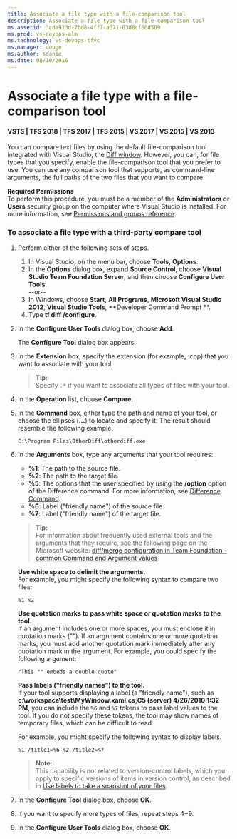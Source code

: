 ```yaml
---
title: Associate a file type with a file-comparison tool
description: Associate a file type with a file-comparison tool
ms.assetid: 3cda923d-7bd8-4ff7-a071-03d8cf60d509
ms.prod: vs-devops-alm
ms.technology: vs-devops-tfvc
ms.manager: douge
ms.author: sdanie
ms.date: 08/10/2016
---
```


# Associate a file type with a file-comparison tool

#### VSTS | TFS 2018 | TFS 2017 | TFS 2015 | VS 2017 | VS 2015 | VS 2013

You can compare text files by using the default file-comparison tool integrated with Visual Studio, the [Diff window](compare-files.md). However, you can, for file types that you specify, enable the file-comparison tool that you prefer to use. You can use any comparison tool that supports, as command-line arguments, the full paths of the two files that you want to compare.

**Required Permissions**  
To perform this procedure, you must be a member of the **Administrators** or **Users** security group on the computer where Visual Studio is installed. For more information, see [Permissions and groups reference](../security/permissions.md).

### To associate a file type with a third-party compare tool

1.  Perform either of the following sets of steps.  
    1.  In Visual Studio, on the menu bar, choose **Tools**, **Options**.  
    2.  In the **Options** dialog box, expand **Source Control**, choose **Visual Studio Team Foundation Server**, and then choose **Configure User Tools**.  
    --or--  
    1.  In Windows, choose **Start**, **All Programs**, **Microsoft Visual Studio 2012**, **Visual Studio Tools**, **Developer Command Prompt **.  
    2.  Type **tf diff /configure**.  
2.  In the **Configure User Tools** dialog box, choose **Add**.

    The **Configure Tool** dialog box appears.

3.  In the **Extension** box, specify the extension (for example, .cpp) that you want to associate with your tool.

	>**Tip:**  
	>Specify `.*` if you want to associate all types of files with your tool.
4.  In the **Operation** list, choose **Compare**.  
5.  In the **Command** box, either type the path and name of your tool, or choose the ellipses (**…**) to locate and specify it. The result should resemble the following example:

        C:\Program Files\OtherDiff\otherdiff.exe

6.  In the **Arguments** box, type any arguments that your tool requires:  
    -   **%1**: The path to the source file.  
    -   **%2**: The path to the target file.  
    -   **%5**: The options that the user specified by using the **/option** option of the Difference command. For more information, see [Difference Command](difference-command.md).  
    -   **%6**: Label ("friendly name") of the source file.  
    -   **%7**: Label ("friendly name") of the target file.

    >**Tip:**  
    >For information about frequently used external tools and the arguments that they require, see the following page on the Microsoft website: [diff/merge configuration in Team Foundation - common Command and Argument values](http://go.microsoft.com/fwlink/?LinkID=200171).

    **Use white space to delimit the arguments.**  
    For example, you might specify the following syntax to compare two files:

        %1 %2

    **Use quotation marks to pass white space or quotation marks to the tool.**  
    If an argument includes one or more spaces, you must enclose it in quotation marks (""). If an argument contains one or more quotation marks, you must add another quotation mark immediately after any quotation mark in the argument. For example, you could specify the following argument:

        "This "" embeds a double quote"

    **Pass labels ("friendly names") to the tool.**  
    If your tool supports displaying a label (a "friendly name"), such as **c:\\workspace\\test\\MyWindow.xaml.cs;C5 (server) 4/26/2010 1:32 PM**, you can include the `%6` and `%7` tokens to pass label values to the tool. If you do not specify these tokens, the tool may show names of temporary files, which can be difficult to read.

    For example, you might specify the following syntax to display labels.

        %1 /title1=%6 %2 /title2=%7

	>**Note:**  
	>This capability is not related to version-control labels, which you apply to specific versions of items in version control, as described in [Use labels to take a snapshot of your files](use-labels-take-snapshot-your-files.md).

7.  In the **Configure Tool** dialog box, choose **OK**.  
8.  If you want to specify more types of files, repeat steps 4−9.  
9.  In the **Configure User Tools** dialog box, choose **OK**.  
